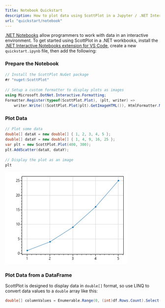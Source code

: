 ```yaml
---
Title: Notebook Quickstart
description: How to plot data using ScottPlot in a Jupyter / .NET Interactive notebook
url: "quickstart/notebook"
---
```


[.NET Notebooks](https://github.com/dotnet/interactive) allow programmers to work with data in an interactive environment. To get started using ScottPlot in a .NET workbooks, install the [.NET Interactive Notebooks extension for VS Code](https://marketplace.visualstudio.com/items?itemName=ms-dotnettools.dotnet-interactive-vscode), create a new `quickstart.ipynb` file, then add the following:

### Prepare the Notebook

```cs
// Install the ScottPlot NuGet package
#r "nuget:ScottPlot"

// Setup a custom formatter to display plots as images
using Microsoft.DotNet.Interactive.Formatting;
Formatter.Register(typeof(ScottPlot.Plot), (plt, writer) => 
    writer.Write(((ScottPlot.Plot)plt).GetImageHTML()), HtmlFormatter.MimeType);
```

### Plot Data

```cs
// Plot some data
double[] dataX = new double[] { 1, 2, 3, 4, 5 };
double[] dataY = new double[] { 1, 4, 9, 16, 25 };
var plt = new ScottPlot.Plot(400, 300);
plt.AddScatter(dataX, dataY);

// Display the plot as an image
plt
```

![](../console/scottplot-quickstart-console.png)

### Plot Data from a DataFrame

ScottPlot is designed to display data in `double[]` format, so use LINQ to convert data values to a `double` array like this:

```cs
double[] columnValues = Enumerable.Range(0, (int)df.Rows.Count).Select(x => Convert.ToDouble(df["ColumnName"][x])).ToArray();
```
